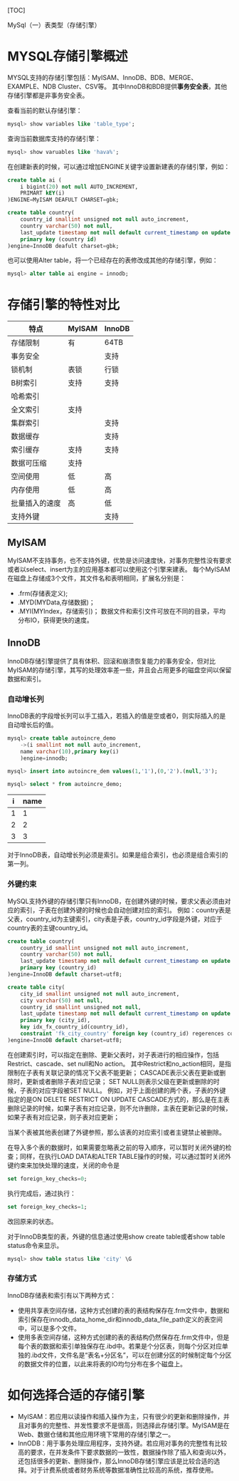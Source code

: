 [TOC]

MySql（一）表类型（存储引擎）
# MYSQL存储引擎概述
MYSQL支持的存储引擎包括：MyISAM、InnoDB、BDB、MERGE、EXAMPLE、NDB Cluster、CSV等。
其中InnoDB和BDB提供**事务安全表**，其他存储引擎都是非事务安全表。

查看当前的默认存储引擎：
```sql
mysql> show variables like 'table_type';
```
查询当前数据库支持的存储引擎：
```sql
mysql> show varuables like 'hava%';
```
在创建新表的时候，可以通过增加ENGINE关键字设置新建表的存储引擎，例如：
```sql
create table ai (
	i bigint(20) not null AUTO_INCREMENT,
	PRIMART kEY(i)
)ENGINE=MyISAM DEAFULT CHARSET=gbk;
```
```sql
create table country(
	country_id smallint unsigned not null auto_increment,
	country varchar(50) not null,
	last_update timestamp not null default current_timestamp on update current_timestamp,
	primary key (country id)
)engine=InnoDB deafult charset=gbk;
```
也可以使用Alter table，将一个已经存在的表修改成其他的存储引擎，例如：
```sql
mysql> alter table ai engine = innodb;
```
# 存储引擎的特性对比
| 特点  | MyISAM  | InnoDB  |
| ------------ | ------------ | ------------ |
| 存储限制  |  有 | 64TB  |
| 事务安全  |   | 支持  |
| 锁机制  | 表锁  | 行锁  |
| B树索引  | 支持  | 支持  |
| 哈希索引  |   |   |
| 全文索引  | 支持  |   |
| 集群索引  |   | 支持  |
| 数据缓存  |   | 支持  |
| 索引缓存  | 支持  | 支持  |
| 数据可压缩  | 支持  |   |
| 空间使用  | 低  | 高  |
| 内存使用  | 低  |  高 |
| 批量插入的速度  |  高 | 低  |
| 支持外键  |   |  支持 |

## MyISAM
MyISAM不支持事务，也不支持外键，优势是访问速度快，对事务完整性没有要求或者以select、insert为主的应用基本都可以使用这个引擎来建表。
每个MyISAM在磁盘上存储成3个文件，其文件名和表明相同，扩展名分别是：
- .frm(存储表定义);
- .MYD(MYData,存储数据)；
- .MYI(MYIndex，存储索引)；
数据文件和索引文件可放在不同的目录，平均分布IO，获得更快的速度。

## InnoDB
InnoDB存储引擎提供了具有体积、回滚和崩溃恢复能力的事务安全，但对比MyISAM的存储引擎，其写的处理效率差一些，并且会占用更多的磁盘空间以保留数据和索引。
### 自动增长列
InnoDB表的字段增长列可以手工插入，若插入的值是空或者0，则实际插入的是自动增长后的值。

```sql
mysql> create table autoincre_demo
	->(i smallint not null auto_increment,
	name varchar(10),primary key(i)
	)engine=innodb;

mysql> insert into autoincre_dem values(1,'1'),(0,'2').(null,'3');

mysql> select * from autoincre_demo;
```

| i  | name  |
| ------------ | ------------ |
| 1  | 1  |
|  2 | 2  |
| 3  | 3  |

对于InnoDB表，自动增长列必须是索引。如果是组合索引，也必须是组合索引的第一列。

### 外键约束
MySQL支持外键的存储引擎只有InnoDB，在创建外键的时候，要求父表必须由对应的索引，子表在创建外键的时候也会自动创建对应的索引。
例如：country表是父表，country_id为主键索引，city表是子表，country_id字段是外键，对应于country表的主键country_id。
```sql
create table country(
	country_id smallint unsigned not null auto_increment,
	country varchar(50) not null,
	last_update timestamp not null default current_timestamp on update current_timestamp,
	primary key (country_id)
)engine=InnoDB default charset=utf8;

create table city(
	city_id smallint unsigned not null auto_increment,
	city varchar(50) not null,
	country_id smallint unsigned not null,
	last_update timestamp not null default current_timestamp on update current_timestamp,
	primary key (city_id),
	key idx_fx_country_id(country_id),
	constraint 'fk_city_country' foreign key (country_id) regerences country (country_id) on delete  restrict on update cascade
)engine=InnoDB default charset=utf8;
```
在创建索引时，可以指定在删除、更新父表时，对子表进行的相应操作，包括Restrict、cascade、set null和No action。
其中Restrict和no_action相同，是指限制在子表有关联记录的情况下父表不能更新；
CASCADE表示父表在更新或删除时，更新或者删除子表对应记录；
SET NULL则表示父级在更新或删除的时候，子表的对应字段被SET NULL。
例如，对于上面创建的两个表，子表的外键指定的是ON DELETE RESTRICT ON UPDATE CASCADE方式的，那么是在主表删除记录的时候，如果子表有对应记录，则不允许删除，主表在更新记录的时候，如果子表有对应记录，则子表对应更新；

当某个表被其他表创建了外键参照，那么该表的对应索引或者主键禁止被删除。

在导入多个表的数据时，如果需要忽略表之前的导入顺序，可以暂时关闭外键的检查；同样，在执行LOAD DATA和ALTER TABLE操作的时候，可以通过暂时关闭外键约束来加快处理的速度，关闭的命令是
```sql
set foreign_key_checks=0;
```
执行完成后，通过执行：
```sql
set foreign_key_checks=1;
```
改回原来的状态。

对于InnoDB类型的表，外键的信息通过使用show create table或者show table status命令来显示。
```sql
mysql> show table status like 'city' \G
```

### 存储方式
InnoDB存储表和索引有以下两种方式：
 - 使用共享表空间存储，这种方式创建的表的表结构保存在.frm文件中，数据和索引保存在innodb_data_home_dir和innodb_data_file_path定义的表空间中，可以是多个文件。
 - 使用多表空间存储，这种方式创建的表的表结构仍然保存在.frm文件中，但是每个表的数据和索引单独保存在.ibd中。若果是个分区表，则每个分区对应单独的.ibd文件，文件名是“表名+分区名”，可以在创建分区的时候制定每个分区的数据文件的位置，以此来将表的IO均匀分布在多个磁盘上。

# 如何选择合适的存储引擎
 - MyISAM：若应用以读操作和插入操作为主，只有很少的更新和删除操作，并且对事务的完整性、并发性要求不是很高，则选择此存储引擎。MyISAM是在Web、数据仓储和其他应用环境下常用的存储引擎之一。
 - InnODB：用于事务处理应用程序，支持外键。若应用对事务的完整性有比较高的要求，在并发条件下要求数据的一致性，数据操作除了插入和查询以外，还包括很多的更新、删除操作，那么InnoDB存储引擎应该是比较合适的选择。对于计费系统或者财务系统等数据准确性比较高的系统，推荐使用。
